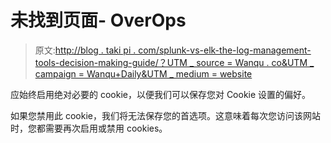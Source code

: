 # 未找到页面- OverOps

> 原文:[http://blog . taki pi . com/splunk-vs-elk-the-log-management-tools-decision-making-guide/？UTM _ source = Wanqu . co&UTM _ campaign = Wanqu+Daily&UTM _ medium = website](http://blog.takipi.com/splunk-vs-elk-the-log-management-tools-decision-making-guide/?utm_source=wanqu.co&utm_campaign=Wanqu+Daily&utm_medium=website)

应始终启用绝对必要的 cookie，以便我们可以保存您对 Cookie 设置的偏好。

如果您禁用此 cookie，我们将无法保存您的首选项。这意味着每次您访问该网站时，您都需要再次启用或禁用 cookies。